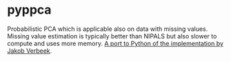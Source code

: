 # pyppca
Probabilistic PCA which is applicable also on data with missing values. Missing value estimation is typically better than NIPALS but also slower to compute and uses more memory. [A port to Python of the implementation by Jakob Verbeek](http://lear.inrialpes.fr/~verbeek/software.php).
